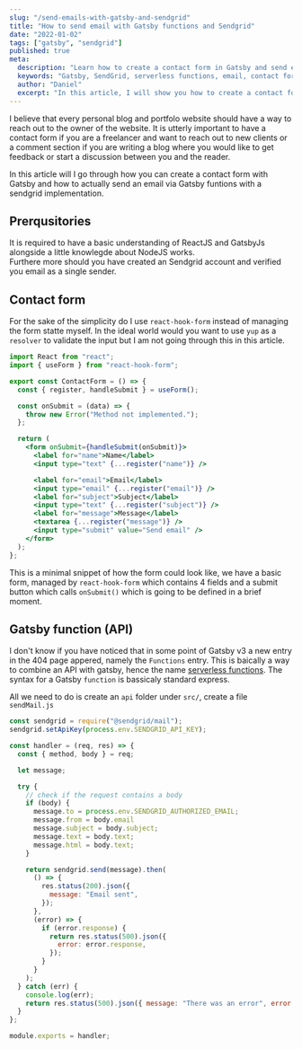 ```yaml
---
slug: "/send-emails-with-gatsby-and-sendgrid"
title: "How to send email with Gatsby functions and Sendgrid"
date: "2022-01-02"
tags: ["gatsby", "sendgrid"]
published: true
meta:
  description: "Learn how to create a contact form in Gatsby and send emails using SendGrid functions. A step-by-step guide for freelancers and bloggers."
  keywords: "Gatsby, SendGrid, serverless functions, email, contact form"
  author: "Daniel" 
  excerpt: "In this article, I will show you how to create a contact form using Gatsby and SendGrid to easily send emails."
---
```


I believe that every personal blog and portfolo website should have a way to reach out to the owner of the website. It is utterly important to have a contact form if you are a freelancer and want to reach out to new clients or a comment section if you are writing a blog where you would like to get feedback or start a discussion between you and the reader.

In this article will I go through how you can create a contact form with Gatsby and how to actually send an email via Gatsby funtions with a sendgrid implementation.

## Prerqusitories 

It is required to have a basic understanding of ReactJS and GatsbyJs alongside a little knowlegde about NodeJS works.  
Furthere more should you have created an Sendgrid account and verified you email as a single sender.  



## Contact form

For the sake of the simplicity do I use `react-hook-form` instead of managing the form statte myself. In the ideal world would you want to use `yup` as a `resolver` to validate the input but I am not going through this in this article.

```jsx
import React from "react";
import { useForm } from "react-hook-form";

export const ContactForm = () => {
  const { register, handleSubmit } = useForm();

  const onSubmit = (data) => {
    throw new Error("Method not implemented.");
  };

  return (
    <form onSubmit={handleSubmit(onSubmit)}>
      <label for="name">Name</label>
      <input type="text" {...register("name")} />

      <label for="email">Email</label>
      <input type="email" {...register("email")} />
      <label for="subject">Subject</label>
      <input type="text" {...register("subject")} />
      <label for="message">Message</label>
      <textarea {...register("message")} />
      <input type="submit" value="Send email" />
    </form>
  );
};
```

This is a minimal snippet of how the form could look like, we have a basic form, managed by `react-hook-form` which contains 4 fields and a submit button which calls `onSubmit()` which is going to be defined in a brief moment.

## Gatsby function (API)

I don't know if you have noticed that in some point of Gatsby v3 a new entry in the 404 page appered, namely the `Functions` entry. This is baically a way to combine an API with gatsby, hence the name [serverless functions](https://www.gatsbyjs.com/docs/reference/functions/). The syntax for a Gatsby `function` is bassicaly standard express.

All we need to do is create an `api` folder under `src/`, create a file `sendMail.js`

````js
const sendgrid = require("@sendgrid/mail");
sendgrid.setApiKey(process.env.SENDGRID_API_KEY);

const handler = (req, res) => {
  const { method, body } = req;

  let message;

  try {
    // check if the request contains a body
    if (body) {
      message.to = process.env.SENDGRID_AUTHORIZED_EMAIL;
      message.from = body.email
      message.subject = body.subject;
      message.text = body.text;
      message.html = body.text;
    }

    return sendgrid.send(message).then(
      () => {
        res.status(200).json({
          message: "Email sent",
        });
      },
      (error) => {
        if (error.response) {
          return res.status(500).json({
            error: error.response,
          });
        }
      }
    );
  } catch (err) {
    console.log(err);
    return res.status(500).json({ message: "There was an error", error: err });
  }
};

module.exports = handler;
````



